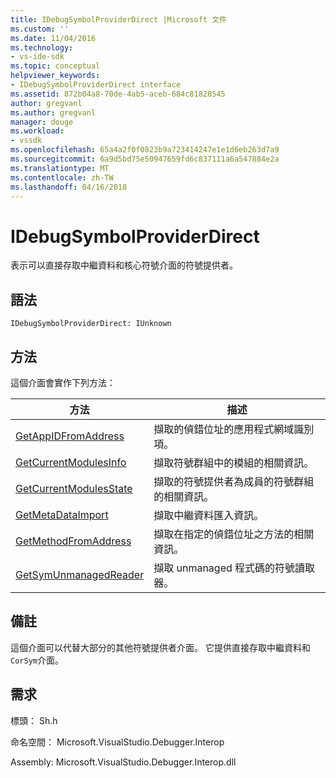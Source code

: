 ```yaml
---
title: IDebugSymbolProviderDirect |Microsoft 文件
ms.custom: ''
ms.date: 11/04/2016
ms.technology:
- vs-ide-sdk
ms.topic: conceptual
helpviewer_keywords:
- IDebugSymbolProviderDirect interface
ms.assetid: 872b04a8-70de-4ab5-aceb-684c81828545
author: gregvanl
ms.author: gregvanl
manager: douge
ms.workload:
- vssdk
ms.openlocfilehash: 65a4a2f0f0823b9a723414247e1e1d6eb263d7a9
ms.sourcegitcommit: 6a9d5bd75e50947659fd6c837111a6a547884e2a
ms.translationtype: MT
ms.contentlocale: zh-TW
ms.lasthandoff: 04/16/2018
---
```

# <a name="idebugsymbolproviderdirect"></a>IDebugSymbolProviderDirect
表示可以直接存取中繼資料和核心符號介面的符號提供者。  
  
## <a name="syntax"></a>語法  
  
```  
IDebugSymbolProviderDirect: IUnknown  
```  
  
## <a name="methods"></a>方法  
 這個介面會實作下列方法：  
  
|方法|描述|  
|------------|-----------------|  
|[GetAppIDFromAddress](../../../extensibility/debugger/reference/idebugsymbolproviderdirect-getappidfromaddress.md)|擷取的偵錯位址的應用程式網域識別項。|  
|[GetCurrentModulesInfo](../../../extensibility/debugger/reference/idebugsymbolproviderdirect-getcurrentmodulesinfo.md)|擷取符號群組中的模組的相關資訊。|  
|[GetCurrentModulesState](../../../extensibility/debugger/reference/idebugsymbolproviderdirect-getcurrentmodulesstate.md)|擷取的符號提供者為成員的符號群組的相關資訊。|  
|[GetMetaDataImport](../../../extensibility/debugger/reference/idebugsymbolproviderdirect-getmetadataimport.md)|擷取中繼資料匯入資訊。|  
|[GetMethodFromAddress](../../../extensibility/debugger/reference/idebugsymbolproviderdirect-getmethodfromaddress.md)|擷取在指定的偵錯位址之方法的相關資訊。|  
|[GetSymUnmanagedReader](../../../extensibility/debugger/reference/idebugsymbolproviderdirect-getsymunmanagedreader.md)|擷取 unmanaged 程式碼的符號讀取器。|  
  
## <a name="remarks"></a>備註  
 這個介面可以代替大部分的其他符號提供者介面。 它提供直接存取中繼資料和`CorSym`介面。  
  
## <a name="requirements"></a>需求  
 標頭： Sh.h  
  
 命名空間： Microsoft.VisualStudio.Debugger.Interop  
  
 Assembly: Microsoft.VisualStudio.Debugger.Interop.dll